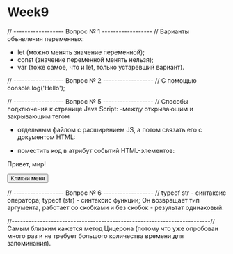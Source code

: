# Week9

// ------------------ Вопрос № 1 ------------------ //
Варианты объявления переменных:

- let (можно менять значение переменной);
- const (значение переменной менять нельзя);
- var (тоже самое, что и let, только устаревший вариант).

// ------------------ Вопрос № 2 ------------------ //
С помощью console.log('Hello');

// ------------------ Вопрос № 5 ------------------ //
Способы подключения к странице Java Script:
-между открывающим и закрывающим тегом <script>:
<script>
    alert('Hello!');
</script>

- отдельным файлом с расширением JS, а потом связать его с документом HTML:
<script src="./maim.js"></script>

- поместить код в атрибут событий HTML-элементов:
<!DOCTYPE html>
<html>
<head>

<script>
    function myFunction() {
    document.getElementById("demo").innerHTML = "Привет, javascript!";
    }
</script>

</head>
<body>

<p id="demo">Привет, мир!</p>
<button type="button" onclick="myFunction()">Кликни меня</button>

</body>
</html>

// ------------------ Вопрос № 6 ------------------ //
typeof str - синтаксис оператора;
typeof (str) - синтаксис функции;
Он возвращает тип аргумента, работает со скобками и без скобок - результат одинаковый.






//-----------------------------------------------------------------------//
Самым близким кажется метод Цицерона (потому что уже опробован много раз и не требует большого количества времени для запоминания).